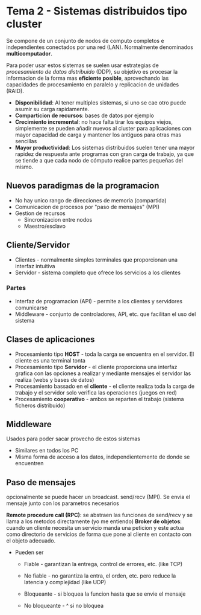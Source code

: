 # Tema 2 - Sistemas distribuidos tipo cluster

Se compone de un conjunto de nodos de computo completos e independientes conectados por una red (LAN). Normalmente denominados **multicomputador**.

Para poder usar estos sistemas se suelen usar estrategias de _procesamiento de datos distribuido_ (DDP), su objetivo es procesar la informacion de la forma mas **eficiente posible**, aprovechando las capacidades de procesamiento en paralelo y replicacion de unidades (RAID).

- **Disponibilidad**: Al tener multiples sistemas, si uno se cae otro puede asumir su carga rapidamente.
- **Comparticion de recursos**: bases de datos por ejemplo
- **Crecimiento incremental**: no hace falta tirar los equipos viejos, simplemente se pueden añadir nuevos al cluster para aplicaciones con mayor capacidad de carga y mantener los antiguos para otras mas sencillas
- **Mayor productividad**: Los sistemas distribuidos suelen tener una mayor rapidez de respuesta ante programas con gran carga de trabajo, ya que se tiende a que cada nodo de cómputo realice partes pequeñas del mismo.

## Nuevos paradigmas de la programacion

- No hay unico rango de direcciones de memoria (compartida)
- Comunicacion de procesos por "paso de mensajes" (MPI)
- Gestion de recursos
  - Sincronizacion entre nodos
  - Maestro/esclavo

## Cliente/Servidor

- Clientes - normalmente simples terminales que proporcionan una interfaz intuitiva
- Servidor - sistema completo que ofrece los servicios a los clientes

### Partes

- Interfaz de programacion (API) - permite a los clientes y servidores comunicarse
- Middleware - conjunto de controladores, API, etc. que facilitan el uso del sistema

## Clases de aplicaciones

- Procesamiento tipo **HOST** - toda la carga se encuentra en el servidor. El cliente es una terminal tonta
- Procesamiento tipo **Servidor** - el cliente proporciona una interfaz grafica con las opciones a realizar y mediante mensajes el servidor las realiza (webs y bases de datos)
- Procesamiento bassado en el **cliente** - el cliente realiza toda la carga de trabajo y el servidor solo verifica las operaciones (juegos en red)
- Procesamiento **cooperativo** - ambos se reparten el trabajo (sistema ficheros distribuido)

## Middleware

Usados para poder sacar provecho de estos sistemas

- Similares en todos los PC
- Misma forma de acceso a los datos, independientemente de donde se encuentren

## Paso de mensajes

opcionalmente se puede hacer un broadcast. send/recv (MPI). Se envia el mensaje junto con los parametros necesarios

**Remote procedure call (RPC)**: se abstraen las funciones de send/recv y se llama a los metodos directamente (yo me entiendo)
**Broker de objetos**: cuando un cliente necesita un servicio manda una peticion y este actua como directorio de servicios de forma que pone al cliente en contacto con el objeto adecuado.

- Pueden ser

  - Fiable - garantizan la entrega, control de errores, etc. (like TCP)
  - No fiable - no garantiza la entra, el orden, etc. pero reduce la latencia y complejidad (like UDP)

  - Bloqueante - si bloquea la funcion hasta que se envie el mensaje
  - No bloqueante - ^ si no bloquea
